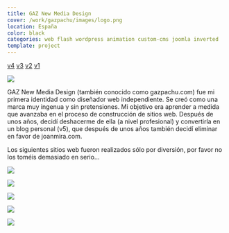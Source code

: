 ```yaml
---
title: GAZ New Media Design
cover: /work/gazpachu/images/logo.png
location: España
color: black
categories: web flash wordpress animation custom-cms joomla inverted
template: project
---
```


<p class="align-center">
<a class="btn external" role="button" href="http://work.joanmira.com/webs/gazpachu/v4/" target="_blank">v4</a>
<a class="btn external" role="button" href="http://work.joanmira.com/webs/gazpachu/v3/" target="_blank">v3</a>
<a class="btn external" role="button" href="http://work.joanmira.com/webs/gazpachu/v2/" target="_blank">v2</a>
<a class="btn external" role="button" href="http://work.joanmira.com/webs/gazpachu/v1/" target="_blank">v1</a>
</p>

![](/work/gazpach/work/gazpachu/images/1.jpg)

GAZ New Media Design (también conocido como gazpachu.com) fue mi primera identidad como diseñador web independiente. Se creó como una marca muy ingenua y sin pretensiones. Mi objetivo era aprender a medida que avanzaba en el proceso de construcción de sitios web. Después de unos años, decidí deshacerme de ella (a nivel profesional) y convertirla en un blog personal (v5), que después de unos años también decidí eliminar en favor de joanmira.com.

Los siguientes sitios web fueron realizados sólo por diversión, por favor no los toméis demasiado en serio...

![](/work/gazpachu/images/2.png)

![](/work/gazpachu/images/3.jpg)

![](/work/gazpachu/images/4.jpg)

![](/work/gazpachu/images/5.jpg)

![](/work/gazpachu/images/6.jpg)
